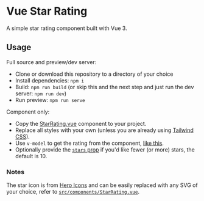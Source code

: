 # Vue Star Rating

A simple star rating component built with Vue 3.

## Usage

Full source and preview/dev server:

- Clone or download this repository to a directory of your choice
- Install dependencies: `npm i`
- Build: `npm run build` (or skip this and the next step and just run the dev server: `npm run dev`)
- Run preview: `npm run serve`

Component only:

- Copy the [StarRating.vue](https://github.com/benjivm/vue-star-rating/blob/master/src/components/StarRating.vue) component to your project.
- Replace all styles with your own (unless you are already using [Tailwind CSS](https://tailwindcss.com)).
- Use `v-model` to get the rating from the component, [like this](https://github.com/benjivm/vue-star-rating/blob/master/src/App.vue#L4).
- Optionally provide the [`stars` prop](https://github.com/benjivm/vue-star-rating/blob/master/src/App.vue#L5) if you'd like fewer (or more) stars, the default is 10.

### Notes

The star icon is from [Hero Icons](https://heroicons.com) and can be easily replaced with any SVG of your choice, refer to [`src/components/StarRating.vue`](https://github.com/benjivm/vue-star-rating/blob/master/src/components/StarRating.vue).
